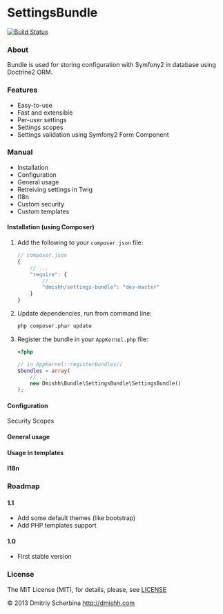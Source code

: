 SettingsBundle
==============

[![Build Status](https://travis-ci.org/dmishh/SettingsBundle.png?branch=master)](https://travis-ci.org/dmishh/SettingsBundle)

### About

Bundle is used for storing configuration with Symfony2 in database using Doctrine2 ORM.

### Features

* Easy-to-use
* Fast and extensible
* Per-user settings
* Settings scopes
* Settings validation using Symfony2 Form Component

### Manual

* Installation
* Configuration
* General usage
* Retreiving settings in Twig
* I18n
* Custom security
* Custom templates

#### Installation (using Composer)

1. Add the following to your `composer.json` file:

    ```js
    // composer.json
    {
        // ...
        "require": {
            // ...
            "dmishh/settings-bundle": "dev-master"
        }
    }
    ```

1. Update dependencies, run from command line:

    ```bash
    php composer.phar update
    ```

1. Register the bundle in your ``AppKernel.php`` file:

    ```php
    <?php

    // in AppKernel::registerBundles()
    $bundles = array(
        // ...
        new Dmishh\Bundle\SettingsBundle\SettingsBundle()
    );
    ```

#### Configuration

Security
Scopes

#### General usage

#### Usage in templates

#### I18n

<!--
### FAQ
* How to change settings table name
* How to remove prefix "dmishh_" from service names
-->

### Roadmap

#### 1.1
* Add some default themes (like bootstrap)
* Add PHP templates support

#### 1.0
* First stable version

### License

The MIT License (MIT), for details, please, see [LICENSE](https://github.com/dmishh/SettingsBundle/blob/master/LICENSE)

© 2013 Dmitriy Scherbina <http://dmishh.com>
